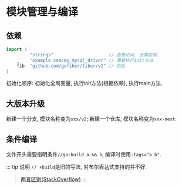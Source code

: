 # 模块管理与编译

## 依赖

```go
import (
    .    "strings"                     // 直接访问, 无需前缀.
    _    "example.com/my_mysql_driver" // 需要执行init方法
    fib  "github.com/gofiber/fiber/v2" // 别名
)
```

初始化顺序: 初始化全局变量, 执行init方法(根据依赖), 执行main方法.

## 大版本升级

新建一个分支, 模块名称变为`xxx/v2`; 新建一个仓库, 模块名称变为`xxx-next`.

## 条件编译

文件开头需要指明条件`//go:build a && b`, 编译时使用`-tags="a b"`.

::: tip 说明
`// +build`是旧的写法, 对布尔表达式支持的并不好.

> [两者区别(StackOverflow)](https://stackoverflow.com/questions/68360688/)
:::
